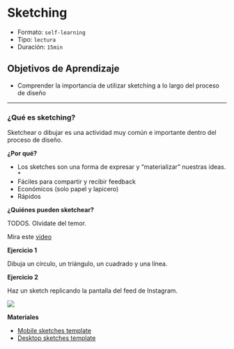 # Sketching

- Formato: `self-learning`
- Tipo: `lectura`
- Duración: `15min`

## Objetivos de Aprendizaje

- Comprender la importancia de utilizar sketching a lo largo del proceso de diseño 

***

### ¿Qué es sketching?

Sketchear o dibujar es una actividad muy común e importante dentro del proceso de diseño.

**¿Por qué?**

* Los sketches son una forma de expresar y “materializar” nuestras ideas. * 
* Fáciles para compartir y recibir feedback 
* Económicos (solo papel y lapicero)
* Rápidos 

**¿Quiénes pueden sketchear?**

TODOS. Olvidate del temor. 

Mira este [video](https://youtu.be/L1pBhHjGKvI?t=23m00s)

**Ejercicio 1**

Dibuja un círculo, un triángulo, un cuadrado y una línea.

**Ejercicio 2**

Haz un sketch replicando la pantalla del feed de Instagram. 

![](http://www.marficom.com/wp-content/uploads/instagram-stories.jpg)


**Materiales**

* [Mobile sketches template](https://drive.google.com/open?id=0B0NdG2VNCDPzRHRXdk96VDFFd2M)
* [Desktop sketches template](https://drive.google.com/open?id=0B0NdG2VNCDPzaWRsQXNpSWtSQ1U)